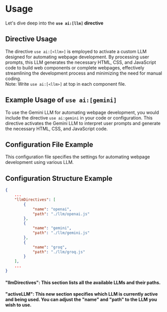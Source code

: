 # Usage

Let's dive deep into the **`use ai:[llm]` directive**

## Directive Usage

The directive `use ai:[<llm>]` is employed to activate a custom LLM designed for automating webpage development. By processing user prompts, this LLM generates the necessary HTML, CSS, and JavaScript code to build web components or complete webpages, effectively streamlining the development process and minimizing the need for manual coding. <br/>
Note: Write `use ai:[<llm>]` at top in each component file.

## Example Usage of `use ai:[gemini]`

To use the Gemini LLM for automating webpage development, you would include the directive `use ai:gemini` in your code or configuration. This directive activates the Gemini LLM to interpret user prompts and generate the necessary HTML, CSS, and JavaScript code.

## Configuration File Example

This configuration file specifies the settings for automating webpage development using various LLM.

## Configuration Structure Example

```json
{
    ...
    "llmDirectives": [
        {
            "name": "openai",
            "path": "./llm/openai.js"
        },
        {
            "name": "gemini",
            "path": "./llm/gemini.js"
        },
        {
            "name": "groq",
            "path": "./llm/groq.js"
        }
    ],
    ...
}
```

#### "llmDirectives": This section lists all the available LLMs and their paths.

#### "activeLLM": This new section specifies which LLM is currently active and being used. You can adjust the "name" and "path" to the LLM you wish to use.